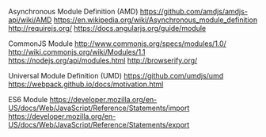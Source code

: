 Asynchronous Module Definition (AMD)
https://github.com/amdjs/amdjs-api/wiki/AMD
https://en.wikipedia.org/wiki/Asynchronous_module_definition
http://requirejs.org/
https://docs.angularjs.org/guide/module

CommonJS Module
http://www.commonjs.org/specs/modules/1.0/
http://wiki.commonjs.org/wiki/Modules/1.1
https://nodejs.org/api/modules.html
http://browserify.org/

Universal Module Definition (UMD)
https://github.com/umdjs/umd
https://webpack.github.io/docs/motivation.html

ES6 Module
https://developer.mozilla.org/en-US/docs/Web/JavaScript/Reference/Statements/import
https://developer.mozilla.org/en-US/docs/Web/JavaScript/Reference/Statements/export
